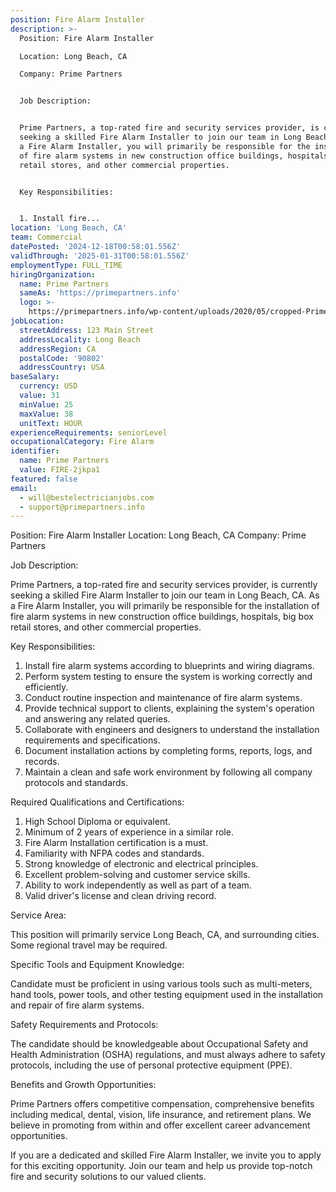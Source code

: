 ```yaml
---
position: Fire Alarm Installer
description: >-
  Position: Fire Alarm Installer

  Location: Long Beach, CA

  Company: Prime Partners


  Job Description:


  Prime Partners, a top-rated fire and security services provider, is currently
  seeking a skilled Fire Alarm Installer to join our team in Long Beach, CA. As
  a Fire Alarm Installer, you will primarily be responsible for the installation
  of fire alarm systems in new construction office buildings, hospitals, big box
  retail stores, and other commercial properties.


  Key Responsibilities:


  1. Install fire...
location: 'Long Beach, CA'
team: Commercial
datePosted: '2024-12-18T00:58:01.556Z'
validThrough: '2025-01-31T00:58:01.556Z'
employmentType: FULL_TIME
hiringOrganization:
  name: Prime Partners
  sameAs: 'https://primepartners.info'
  logo: >-
    https://primepartners.info/wp-content/uploads/2020/05/cropped-Prime-Partners-Logo-NO-BG-1-1.png
jobLocation:
  streetAddress: 123 Main Street
  addressLocality: Long Beach
  addressRegion: CA
  postalCode: '90802'
  addressCountry: USA
baseSalary:
  currency: USD
  value: 31
  minValue: 25
  maxValue: 38
  unitText: HOUR
experienceRequirements: seniorLevel
occupationalCategory: Fire Alarm
identifier:
  name: Prime Partners
  value: FIRE-2jkpa1
featured: false
email:
  - will@bestelectricianjobs.com
  - support@primepartners.info
---
```




Position: Fire Alarm Installer
Location: Long Beach, CA
Company: Prime Partners

Job Description:

Prime Partners, a top-rated fire and security services provider, is currently seeking a skilled Fire Alarm Installer to join our team in Long Beach, CA. As a Fire Alarm Installer, you will primarily be responsible for the installation of fire alarm systems in new construction office buildings, hospitals, big box retail stores, and other commercial properties.

Key Responsibilities:

1. Install fire alarm systems according to blueprints and wiring diagrams.
2. Perform system testing to ensure the system is working correctly and efficiently.
3. Conduct routine inspection and maintenance of fire alarm systems.
4. Provide technical support to clients, explaining the system's operation and answering any related queries.
5. Collaborate with engineers and designers to understand the installation requirements and specifications.
6. Document installation actions by completing forms, reports, logs, and records.
7. Maintain a clean and safe work environment by following all company protocols and standards.

Required Qualifications and Certifications:

1. High School Diploma or equivalent.
2. Minimum of 2 years of experience in a similar role.
3. Fire Alarm Installation certification is a must.
4. Familiarity with NFPA codes and standards.
5. Strong knowledge of electronic and electrical principles.
6. Excellent problem-solving and customer service skills.
7. Ability to work independently as well as part of a team.
8. Valid driver's license and clean driving record.

Service Area:

This position will primarily service Long Beach, CA, and surrounding cities. Some regional travel may be required.

Specific Tools and Equipment Knowledge:

Candidate must be proficient in using various tools such as multi-meters, hand tools, power tools, and other testing equipment used in the installation and repair of fire alarm systems.

Safety Requirements and Protocols:

The candidate should be knowledgeable about Occupational Safety and Health Administration (OSHA) regulations, and must always adhere to safety protocols, including the use of personal protective equipment (PPE).

Benefits and Growth Opportunities:

Prime Partners offers competitive compensation, comprehensive benefits including medical, dental, vision, life insurance, and retirement plans. We believe in promoting from within and offer excellent career advancement opportunities.

If you are a dedicated and skilled Fire Alarm Installer, we invite you to apply for this exciting opportunity. Join our team and help us provide top-notch fire and security solutions to our valued clients.
